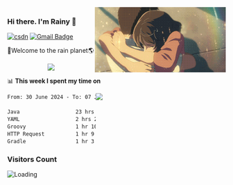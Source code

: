 <img  align='right' height="150" src="https://github.com/LikeRainDay/LikeRainDay/blob/master/pic/img_rain_1.gif?raw=true">



### Hi there. I'm Rainy :lemon:

[![csdn](https://img.shields.io/badge/-csdn-c14438?style=flat-square&logo=c&logoColor=white)](https://blog.csdn.net/qq_15807167)
[![Gmail Badge](https://img.shields.io/badge/-gmail-c14438?style=flat-square&logo=Gmail&logoColor=white&link=mailto:houshuai0816@gmail.com)](mailto:houshuai0816@gmail.com)

🚀Welcome to the rain planet🌎

<center>
<img align='center'  src="https://source.unsplash.com/user/rainyhehe/likes">
</center>

📊 **This week I spent my time on**

<img align='right'   width="300" src="https://github-readme-stats.vercel.app/api?username=LikeRainDay&show_icons=true&title_color=fff&icon_color=79ff97&text_color=9f9f9f&bg_color=151515&count_private=true">

<!--START_SECTION:waka-->

```txt
From: 30 June 2024 - To: 07 July 2024

Java                  23 hrs 1 min    █████████████████▒░░░░░░░   69.83 %
YAML                  2 hrs 20 mins   █▓░░░░░░░░░░░░░░░░░░░░░░░   07.11 %
Groovy                1 hr 10 mins    █░░░░░░░░░░░░░░░░░░░░░░░░   03.56 %
HTTP Request          1 hr 9 mins     █░░░░░░░░░░░░░░░░░░░░░░░░   03.49 %
Gradle                1 hr 3 mins     ▓░░░░░░░░░░░░░░░░░░░░░░░░   03.21 %
```

<!--END_SECTION:waka-->

### Visitors Count
<img align="left" src = "https://profile-counter.glitch.me/LikeRainDay/count.svg" alt ="Loading">
